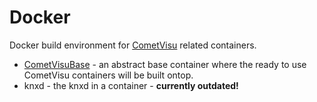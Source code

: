 # Docker
Docker build environment for [CometVisu](https://www.cometvisu.org/) related containers.

* [CometVisuBase](https://hub.docker.com/r/cometvisu/cometvisuabstractbase/) - an abstract base container where the ready to use CometVisu
  containers will be built ontop.
* knxd - the knxd in a container - **currently outdated!**
